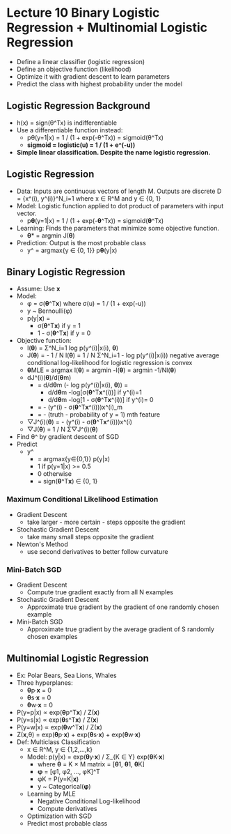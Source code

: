 # Lecture 10 Binary Logistic Regression + Multinomial Logistic Regression

* Define a linear classifier (logistic regression)
* Define an objective function (likelihood)
* Optimize it with gradient descent to learn parameters
* Predict the class with highest probability under the model

## Logistic Regression Background

* h(x) = sign(θ^Tx) is indifferentiable
* Use a differentiable function instead:
  * pθ(y=1|x) = 1 / (1 + exp(-θ^Tx)) = sigmoid(θ^Tx)
  * **sigmoid = logistic(u) = 1 / (1 + e^(-u))**
* **Simple linear classification. Despite the name logistic regression.**

## Logistic Regression

* Data: Inputs are continuous vectors of length M. Outputs are discrete D = {x^(i), y^(i)}^N_i=1 where x ∈ R^M and y ∈ {0, 1}
* Model: Logistic function applied to dot product of parameters with input vector.
  * p**θ**(y=1|x)  = 1 / (1 + exp(-**θ**^Tx)) = sigmoid(**θ**^Tx)
* Learning: Finds the parameters that minimize some objective function.
  * **θ*** = argmin J(**θ**)
* Prediction: Output is the most probable class
  * y^ = argmax{y ∈ {0, 1}} p**θ**(y|x) 

## Binary Logistic Regression

* Assume: Use **x**
* Model:
  * φ = σ(**θ**^T**x**) where σ(u) = 1 / (1 + exp(-u))
  * y ~ Bernoulli(φ)
  * p(y|**x**) =
    * σ(**θ**^T**x**) if y = 1
    * 1 - σ(**θ**^T**x**) if y = 0
* Objective function:
  * l(**θ**) = Σ^N_i=1 log p(y^(i)|x(i), **θ**)
  * J(**θ**) = - 1 / N l(**θ**) = 1 / N  Σ^N_i=1 - log p(y^(i)|x(i)) negative average conditional log-likelihood for logistic regression is convex
  * **θ**MLE = argmax l(**θ**) = argmin -l(**θ**) = argmin -1/Nl(**θ**)
  * dJ^(i)(**θ**)/d(**θ**m)
    * = d/d**θ**m (- log p(y^(i)|x(i), **θ**)) =
      * d/d**θ**m -log[σ(**θ**^T**x**^(i))] if y^(i)=1
      * d/d**θ**m -log[1 - σ(**θ**^T**x**^(i))] if y^(i)= 0
    * = - (y^(i) - σ(**θ**^T**x**^(i)))x^(i)_m
    *  = - (truth - probability of y = 1) mth feature
  * ▽J^(i)(**θ**) = - (y^(i) - σ(**θ**^T**x**^(i)))x^(i)
  * ▽J(**θ**) = 1 / N Σ▽J^(i)(**θ**)
* Find θ^ by gradient descent of SGD
* Predict
  * y^
    * = argmax{y∈{0,1}} p(y|x)
    * 1 if p(y=1|x) >= 0.5
    * 0 otherwise
    * = sign(**θ**^T**x**) ∈ {0, 1}

### Maximum Conditional Likelihood Estimation

* Gradient Descent
  * take larger - more certain - steps opposite the gradient
* Stochastic Gradient Descent
  * take many small steps opposite the gradient
* Newton's Method
  * use second derivatives to better follow curvature

### Mini-Batch SGD

* Gradient Descent
  * Compute true gradient exactly from all N examples
* Stochastic Gradient Descent
  * Approximate true gradient by the gradient of one randomly chosen example
* Mini-Batch SGD
  * Approximate true gradient by the average gradient of S randomly chosen examples

## Multinomial Logistic Regression

* Ex: Polar Bears, Sea Lions, Whales
* Three hyperplanes:
  * **θ**p·**x** = 0
  * **θ**s·**x** = 0
  * **θ**w·**x** = 0
* P(y=p|x) ∝ exp(**θ**p^T**x**) / Z(**x**)
* P(y=s|x) ∝ exp(**θ**s^T**x**) / Z(**x**)
* P(y=w|x) ∝ exp(**θ**w^T**x**) / Z(**x**)
*  Z(**x**,θ) = exp(**θ**p·**x**) + exp(**θ**s·**x**) + exp(**θ**w·**x**)
* Def: Multiclass Classification
  * x ∈ R^M, y ∈ {1,2,...,k}
  * Model: p(y|x)  = exp(**θ**y·**x**) / Σ_{K ∈ Y} exp(**θ**K·**x**)
    * where **θ** = K × M matrix = [**θ**1, **θ**1, **θ**K]
    * **φ** = [φ1, φ2, ..., φK]^T
    * φK = P(y=K|**x**)
    * y ~ Categorical(**φ**)
  * Learning by MLE
    * Negative Conditional Log-likelihood
    * Compute derivatives
  * Optimization with SGD
  * Predict most probable class